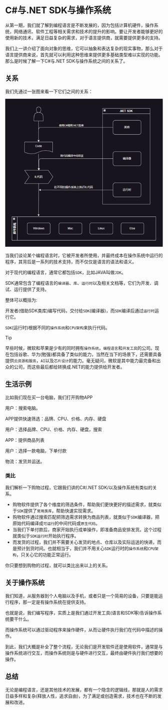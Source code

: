 # C#与.NET SDK与操作系统

从第一期，我们就了解到编程语言是不断发展的，因为包括计算机硬件，操作系统，网络通讯、软件工程等相关需求和技术的提升的影响。要让开发者能够更好的使用新的技术，满足日益复杂的需求，对于语言提供商，就需要提供更多的支持。

我们上一讲介绍了面向对象的思维，它可以抽象和表达复杂的现实事物，那么对于语言提供商来说，首先就可以利用这种思维来提供更多基础类型难以实现的功能。那么是时候了解一下C#与.NET SDK与操作系统之间的关系了。

## 关系

我们先通过一张图来看一下它们之间的关系：

![sdkRelations](../images/csharpBase/sdkRelations.png)

当我们谈论某个编程语言时，它被开发者所使用，并最终成本在操作系统中运行的程序，其背后是一系列的技术支持，而不仅仅是语言的语法和语义。

对于现代的编程语言，通常它都包括`SDK`，比如JAVA叫做`JDK`。

SDK通常包含了编程语言的`编译器`、`库`、`运行时`以及相关文档等，它们为开发、调试、运行提供了支持。

整体可以概括为:

开发者(借助SDK类库)编写代码，交付给`SDK`(编译器)，而`SDK`编译后通过`运行时`运行它。

`SDK`(运行时)根据不同的`操作系统`和`CPU架构`来执行代码。

> [!TIP]
> 早些时候，微软和苹果是少有的同时拥有`操作系统`，`编程语言`和`开发工具`的公司。现在包括谷歌、华为(勉强)都具备了类似的能力，当然在当下的场景下，还需要具备提供`云资源和服务`，`AI`以及`芯片设计`的能力。毫无疑问，微软是其中能力最完备和出众的公司，而这些最后都给转换成.NET的能力提供给开发者。

## 生活示例

比如我们现在买一台电脑，我们打开购物APP

用户：搜索电脑。

APP提供快速筛选：品牌、CPU、价格、内存、硬盘

用户：选择品牌、CPU、价格、内存、硬盘，搜索

APP：提供商品列表

用户：选择一款电脑，下单付款

物流：发货并运送。

### 类比

我们解析一下购物过程，它跟我们讲的C#/.NET SDK/以及操作系统有类似的关系。

- 购物软件提供了各个维度的筛选条件，帮助我们更快更好的描述需求，就类似于`SDK`提供了`常用类库`，帮助快速实现需求。
- 购物软件通过搜索匹配把筛选需求转换为商品列表，就类似于`SDK`编译器，把原始代码编译成`可运行`的中间代码或`原生代码`。
- 当我们下单付款后，商家开始执行成单操作，即准备商品安排发货。这个过程就类似于`SDK运行时`开始执行程序。
- 而发货的过程，我们并不需要关心发货的地点、仓库以及实际运送的快递，而是预计到货时间。也就相当于，我们并不用关心`SDK`运行时的`操作系统`和`CPU架构`，只关心它的功能正常运行。

你只要想到购物的过程，就可以类比出来以上的关系。

## 关于操作系统

我们知道，从服务器到个人电脑以及手机，或者只是一个简易的设备，只要是能运行程序，那一定是有操作系统在提供支持。

也就是说，我们编写程序，实质上是我们通过开发工具(语言和SDK等)告诉操作系统要干什么。

而操作系统可以通过驱动程序来操作硬件，从而让硬件执行我们在代码中描述的操作。

到此，我们大概是补全了整个流程，无论我们是开发软件还是使用软件，通常是与操作系统进行交互，而操作系统则是与硬件进行交互，最终由硬件执行我们想要的操作。

## 总结

无论是编程语言，还是其他技术的发展，都有一个隐含的逻辑线，那就是人的需求日益多样和复杂(释放人性，追求自由)，为了满足或创造需求，技术也在不断的发展和改进。
